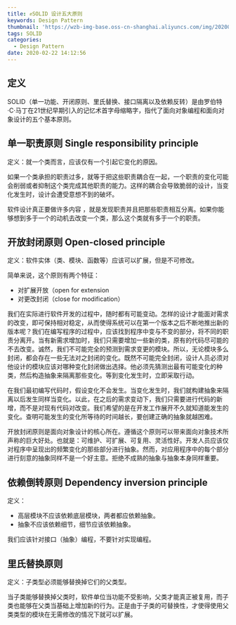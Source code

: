 ```yaml
---
title: ✊SOLID 设计五大原则
keywords: Design Pattern
thumbnail: 'https://wzb-img-base.oss-cn-shanghai.aliyuncs.com/img/20200511141851.png'
tags: SOLID
categories:
  - Design Pattern
date: 2020-02-22 14:12:56
---
```


## 定义
SOLID（单一功能、开闭原则、里氏替换、接口隔离以及依赖反转）是由罗伯特·C·马丁在21世纪早期引入的记忆术首字母缩略字，指代了面向对象编程和面向对象设计的五个基本原则。

<!-- MORE -->

## 单一职责原则 Single responsibility principle

定义：就一个类而言，应该仅有一个引起它变化的原因。

如果一个类承担的职责过多，就等于把这些职责耦合在一起，一个职责的变化可能会削弱或者抑制这个类完成其他职责的能力。这样的耦合会导致脆弱的设计，当变化发生时，设计会遭受意想不到的破坏。

软件设计真正要做许多内容 ，就是发现职责并且把那些职责相互分离。如果你能够想到多于一个的动机去改变一个类，那么这个类就有多于一个的职责。

## 开放封闭原则 Open-closed principle

定义：软件实体（类、模块、函数等）应该可以扩展，但是不可修改。

简单来说，这个原则有两个特征：

- 对扩展开放（open for extension
- 对更改封闭（close for modification）


我们在实际进行软件开发的过程中，随时都有可能变动。怎样的设计才能面对需求的改变，即可保持相对稳定，从而使得系统可以在第一个版本之后不断地推出新的版本呢？我们在编写程序的过程中，应该找到程序中变与不变的部分，将不同的职责分离开。当有新需求增加时，我们只需要增加一些新的类，原有的代码尽可能的不去改变。诚然，我们不可能完全的预测到需求变更的模块。所以，无论模块多么封闭，都会存在一些无法对之封闭的变化。既然不可能完全封闭，设计人员必须对他设计的模块应该对哪种变化封闭做出选择。他必须先猜测出最有可能变化的种类，然后构造抽象来隔离那些变化。等到变化发生时，立即采取行动。

在我们最初编写代码时，假设变化不会发生。当变化发生时，我们就构建抽象来隔离以后发生同样当变化。以此，在之后的需求变动下，我们只需要进行代码的新增，而不是对现有代码对改变。我们希望的是在开发工作展开不久就知道能发生的变化。查明可能发生的变化所等待的时间越长，要创建正确的抽象就越困难。

开放封闭原则是面向对象设计的核心所在。遵循这个原则可以带来面向对象技术所声称的巨大好处。也就是：可维护、可扩展、可复用、灵活性好。开发人员应该仅对程序中呈现出的频繁变化的那些部分进行抽象。然而，对应用程序中的每个部分进行刻意的抽象同样不是一个好主意。拒绝不成熟的抽象与抽象本身同样重要。

## 依赖倒转原则 Dependency inversion principle

定义：

- 高层模块不应该依赖底层模块，两者都应依赖抽象。
- 抽象不应该依赖细节，细节应该依赖抽象。

我们应该针对接口（抽象）编程，不要针对实现编程。

## 里氏替换原则

定义：子类型必须能够替换掉它们的父类型。

当子类能够替换掉父类时，软件单位当功能不受影响，父类才能真正被复用，而子类也能够在父类当基础上增加新的行为。正是由于子类的可替换性，才使得使用父类类型的模块在无需修改的情况下就可以扩展。    
